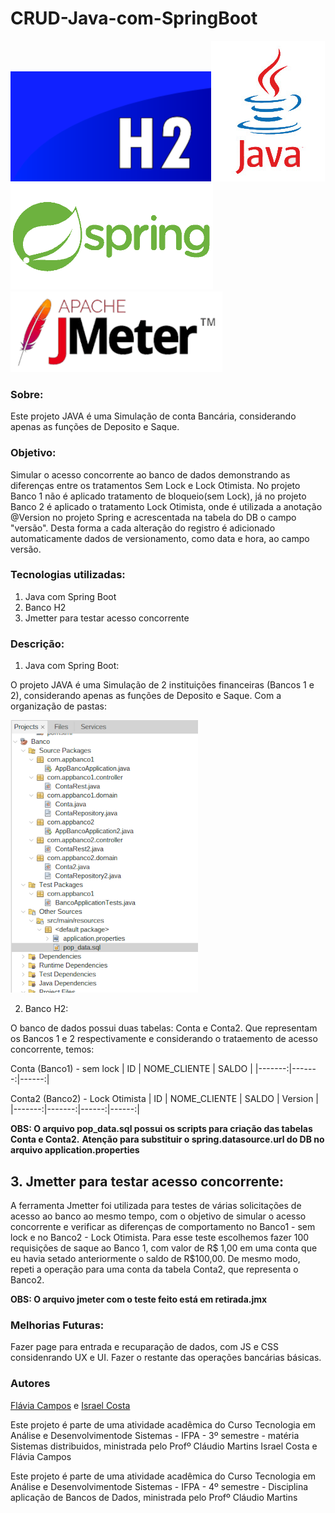 # CRUD-Java-com-SpringBoot

![](img/h2.png)![](img/java.jpg)![](img/spring.png)![](img/jmeter.png)
### Sobre:
Este projeto JAVA é uma Simulação de conta Bancária, considerando apenas as funções de Deposito e Saque.

### Objetivo: 
Simular o acesso concorrente ao banco de dados demonstrando as diferenças entre os tratamentos Sem Lock e Lock Otimista. 
No projeto Banco 1 não é aplicado tratamento de bloqueio(sem Lock), já no projeto Banco 2 é aplicado o tratamento Lock Otimista, onde é utilizada a anotação @Version no projeto Spring e acrescentada na tabela do DB o campo "versão". Desta forma a cada alteração do registro é adicionado automaticamente dados de versionamento, como data e hora, ao campo versão.

### Tecnologias utilizadas:
1. Java com Spring Boot
2. Banco H2
3. Jmetter para testar acesso concorrente

### Descrição:
1. Java com Spring Boot:
   
O projeto JAVA é uma Simulação de 2 instituições financeiras (Bancos 1 e 2), considerando apenas as funções de Deposito e Saque. Com a organização de pastas:

![projeto Banco](img/pastas.png)

2. Banco H2:

O banco de dados possui duas tabelas: Conta e Conta2. Que representam os Bancos 1 e 2 respectivamente e considerando o trataemento de acesso concorrente, temos:

Conta (Banco1) - sem lock
| ID | NOME_CLIENTE | SALDO |
|-------:|-------:|------:|

Conta2 (Banco2) - Lock Otimista
| ID | NOME_CLIENTE | SALDO | Version |
|-------:|-------:|------:|------:|

**OBS: O arquivo pop_data.sql possui os scripts para criação das tabelas Conta e Conta2.**
**Atenção para substituir o spring.datasource.url do DB no arquivo application.properties**

## 3. Jmetter para testar acesso concorrente:
   
A ferramenta Jmetter foi utilizada para testes de várias solicitações de acesso ao banco ao mesmo tempo, com o objetivo de simular o acesso concorrente e verificar as diferenças de comportamento no Banco1 - sem lock e no Banco2 - Lock Otimista. Para esse teste escolhemos fazer 100 requisições de saque ao Banco 1, com valor de R$ 1,00 em uma conta que eu havia setado anteriormente o saldo de R$100,00. De mesmo modo, repeti a operação para uma conta da tabela Conta2, que representa o Banco2.

**OBS: O arquivo jmeter com o teste feito está em retirada.jmx**

### Melhorias Futuras:

Fazer page para entrada e recuparação de dados, com JS e CSS considenrando UX e UI.
Fazer o restante das operações bancárias básicas.

###  Autores

 [Flávia Campos](https://github.com/Fncampos) e 
 [Israel Costa](https://github.com/israel1608)

  Este projeto é parte de uma atividade acadêmica do Curso Tecnologia em Análise e Desenvolvimentode Sistemas - IFPA - 3º semestre - matéria Sistemas distribuidos, ministrada pelo Profº Cláudio Martins
Israel Costa e Flávia Campos

Este projeto é parte de uma atividade acadêmica do Curso Tecnologia em Análise e Desenvolvimentode Sistemas - IFPA - 4º semestre - Disciplina aplicação de Bancos de Dados, ministrada pelo Profº Cláudio Martins







